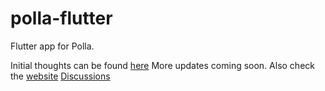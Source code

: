 # polla-flutter
Flutter app for Polla.

Initial thoughts can be found [here](https://docs.google.com/document/d/1XeRkvMEZGKziIQsfmulSgwZM5JTyb65XqhYtTX8QZbg/edit?usp=sharing)
More updates coming soon.
Also check the [website](http://www.zerobs.org)
[Discussions](https://github.com/Zero-BS/polla-flutter/discussions)
